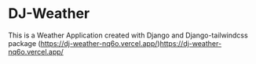 # DJ-Weather
This is a Weather Application created with Django and Django-tailwindcss package
(https://dj-weather-nq6o.vercel.app/)https://dj-weather-nq6o.vercel.app/
